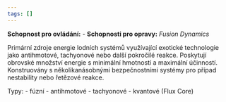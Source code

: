 ```yaml
---
tags: []
---
```

**Schopnost pro ovládání:** -
**Schopnosti pro opravy:**  *Fusion Dynamics*

Primární zdroje energie lodních systémů využívající exotické technologie jako antihmotové, tachyonové nebo další pokročilé reakce. Poskytují obrovské množství energie s minimální hmotností a maximální účinností. Konstruovány s několikanásobnými bezpečnostními systémy pro případ nestability nebo řetězové reakce.

Typy:
	- fúzní
	- antihmotové
	- tachyonové
	- kvantové (Flux Core)